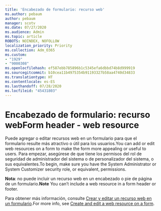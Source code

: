 ```yaml
---
title: 'Encabezado de formulario: recurso web'
ms.author: pebaum
author: pebaum
manager: scotv
ms.date: 07/27/2020
ms.audience: Admin
ms.topic: article
ROBOTS: NOINDEX, NOFOLLOW
localization_priority: Priority
ms.collection: Adm_O365
ms.custom:
- "1929"
- "9000308"
ms.openlocfilehash: ef587ebb785896b1c5345efa6dbbd74b8d999919
ms.sourcegitcommit: b10cea11b4975354b91193327b58aa4740d34833
ms.translationtype: HT
ms.contentlocale: es-ES
ms.lasthandoff: 07/28/2020
ms.locfileid: "45431803"
---
```

# <a name="form-header---web-resource"></a><span data-ttu-id="8677e-102">Encabezado de formulario: recurso web</span><span class="sxs-lookup"><span data-stu-id="8677e-102">Form header - web resource</span></span>

<span data-ttu-id="8677e-103">Puede agregar o editar recursos web en un formulario para que el formulario resulte más atractivo o útil para los usuarios.</span><span class="sxs-lookup"><span data-stu-id="8677e-103">You can add or edit web resources on a form to make the form more appealing or useful to users.</span></span> <span data-ttu-id="8677e-104">Para empezar, asegúrese de que tiene los permisos del rol de seguridad de administrador del sistema o de personalizador del sistema, o sus equivalentes.</span><span class="sxs-lookup"><span data-stu-id="8677e-104">To begin, make sure you have the System Administrator or System Customizer security role, or equivalent, permissions.</span></span>  

<span data-ttu-id="8677e-105">**Nota**: no puede incluir un recurso web en un encabezado o pie de página de un formulario.</span><span class="sxs-lookup"><span data-stu-id="8677e-105">**Note** You can’t include a web resource in a form header or footer.</span></span>

<span data-ttu-id="8677e-106">Para obtener más información, consulte [Crear y editar un recurso web en un formulario](https://docs.microsoft.com/dynamics365/customer-engagement/customize/create-edit-web-resources#create-and-edit-a-web-resource-on-a-form).</span><span class="sxs-lookup"><span data-stu-id="8677e-106">For more info, see [Create and edit a web resource on a form](https://docs.microsoft.com/dynamics365/customer-engagement/customize/create-edit-web-resources#create-and-edit-a-web-resource-on-a-form).</span></span>